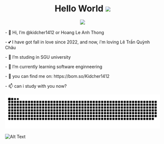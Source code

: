 <h1 align="center">Hello World <img src="https://media.giphy.com/media/hvRJCLFzcasrR4ia7z/giphy.gif" width="35"></h1>
<p align="center">
  <a href="https://github.com/DenverCoder1/readme-typing-svg"><img src="https://readme-typing-svg.herokuapp.com?lines=Hi,+I'm+Hoang+Le+Anh+Thong;I'm+a+Software+Engineer+Student;And+is+Competitive+Programmer;Study+in+SGU+on+2020;.+.+.+loving+DS%20|%20Algorithms%20|%20OOP%20;And+.+.+.;i+love+Chou+❤️&center=true&width=500&height=50"></a>
<p>- 👋 Hi, I’m @kidcher1412 or Hoang Le Anh Thong</p>
<p>- 💕 I have got fall in love since 2022, and now, i'm loving Lê Trần Quỳnh Châu</p>
<p>- 👀 I’m studing in SGU university</p>
<p>- 🌱 I’m currently learning software enginneering</p>
<p>- 💞️ you can find me on: https://bom.so/Kidcher1412</p>
<p>- 📫 can i study with you now?</p>
  <p align="center" dir="auto">
  <a target="_blank" rel="noopener noreferrer" href="https://github.com/DHANOLA/DHANOLA/raw/output/github-contribution-grid-snake.svg"><img src="https://github.com/DHANOLA/DHANOLA/raw/output/github-contribution-grid-snake.svg" alt="snake" style="max-width: 100%;"></a>
  
![Alt Text](https://media.giphy.com/media/vFKqnCdLPNOKc/giphy.gif)
<!--
<div align="center">
  <a href="https://open.spotify.com/user/314ciqp2w5d5r257anrpi6adjazy">
    <img src="https://spotify-readme-theta-virid.vercel.app/api?scan=true&theme=dark" width="240px">
  </a>
</div>
-->

<!---
kidcher1412/kidcher1412 is a ✨ special ✨ repository because its `README.md` (this file) appears on your GitHub profile.
You can click the Preview link to take a look at your changes.
--->
